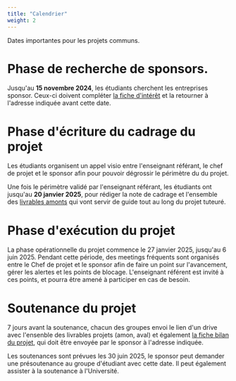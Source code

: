 ```yaml
---
title: "Calendrier"
weight: 2
---
```


Dates importantes pour les projets communs.


# Phase de recherche de sponsors.

Jusqu'au **15 novembre 2024**, les étudiants cherchent les entreprises sponsor. Ceux-ci doivent compléter [la fiche d'intérêt](/assets/templates/06_fiche_d_interet.pdf) et la retourner à l'adresse indiquée avant cette date.

# Phase d'écriture du cadrage du projet

Les étudiants organisent un appel visio entre l'enseignant référant, le chef de projet et le sponsor afin pour pouvoir dégrossir le périmètre du du projet.

Une fois le périmètre validé par l'enseignant référant, les étudiants ont jusqu'au **20 janvier 2025**, pour rédiger la note de cadrage et l'ensemble des [livrables amonts](/services/livrables/) qui vont servir de guide tout au long du projet tuteuré.

# Phase d'exécution du projet

La phase opérationnelle du projet commence le 27 janvier 2025, jusqu'au 6 juin 2025. Pendant cette période, des meetings fréquents sont organisés entre le Chef de projet et le sponsor afin de faire un point sur l'avancement, gérer les alertes et les points de blocage. L'enseignant référent est invité à ces points, et pourra être amené à participer en cas de besoin.

# Soutenance du projet

7 jours avant la soutenance, chacun des groupes envoi le lien d'un drive avec l'ensenble des livrables projets (amon, aval) et également [la fiche bilan du projet](/assets/templates/05_retour_sponsor/05_retour_sponsor.pdf), qui doit être envoyée par le sponsor à l'adresse indiquée.

Les soutenances sont prévues les 30 juin 2025, le sponsor peut demander une présoutenance au groupe d'étudiant avec cette date. Il peut également assister à la soutenance à l'Université.
